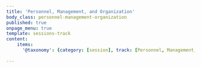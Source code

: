 ```yaml
---
title: 'Personnel, Management, and Organization'
body_class: personnel-management-organization
published: true
onpage_menu: true
template: sessions-track
content:
    items:
      '@taxonomy': {category: [session], track: [Personnel, Management, and Organization]}
        
---
```

